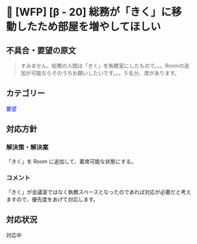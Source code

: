# 🌳 [WFP] [β - 20] 総務が「きく」に移動したため部屋を増やしてほしい

## 不具合・要望の原文

> すみません、総務の人間は「きく」を執務室にしたもので。。。Roomの追加が可能ならそのうちお願いしたいです。。。５名分、席があります。

## カテゴリー

<span style="color: blue;">要望</span>



## 対応方針

### 解決策・解決案

「きく」を Room に追加して、着席可能な状態にする。

### コメント

「きく」が会議室ではなく執務スペースとなったのであれば対応が必要だと考えますので、優先度をあげて対応します。

## 対応状況

対応中